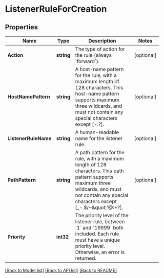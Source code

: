 # ListenerRuleForCreation

## Properties

Name | Type | Description | Notes
------------ | ------------- | ------------- | -------------
**Action** | **string** | The type of action for the rule (always &#x60;forward&#x60;). | [optional] 
**HostNamePattern** | **string** | A host-name pattern for the rule, with a maximum length of 128 characters. This host-name pattern supports maximum three wildcards, and must not contain any special characters except [-.?].  | [optional] 
**ListenerRuleName** | **string** | A human-readable name for the listener rule. | [optional] 
**PathPattern** | **string** | A path pattern for the rule, with a maximum length of 128 characters. This path pattern supports maximum three wildcards, and must not contain any special characters except [_-.$/~\&quot;&#39;@:+?]. | [optional] 
**Priority** | **int32** | The priority level of the listener rule, between &#x60;1&#x60; and &#x60;19999&#x60; both included. Each rule must have a unique priority level. Otherwise, an error is returned. | 

[[Back to Model list]](../README.md#documentation-for-models) [[Back to API list]](../README.md#documentation-for-api-endpoints) [[Back to README]](../README.md)


